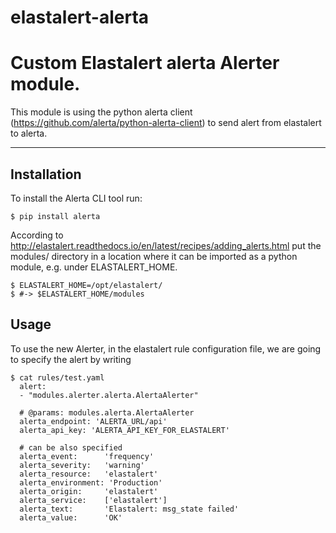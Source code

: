 # elastalert-alerta

Custom Elastalert alerta Alerter module.
========================
This module is using the python alerta client (https://github.com/alerta/python-alerta-client) to send alert from elastalert to alerta.

----

Installation
------------

To install the Alerta CLI tool run:

    $ pip install alerta

According to http://elastalert.readthedocs.io/en/latest/recipes/adding_alerts.html put the modules/ directory in a location where it can be imported as a python module, e.g. under ELASTALERT_HOME.

    $ ELASTALERT_HOME=/opt/elastalert/
    $ #-> $ELASTALERT_HOME/modules


Usage
------------
To use the new Alerter, in the elastalert rule configuration file, we are going to specify the alert by writing


    $ cat rules/test.yaml
      alert:
      - "modules.alerter.alerta.AlertaAlerter"

      # @params: modules.alerta.AlertaAlerter
      alerta_endpoint: 'ALERTA_URL/api'
      alerta_api_key: 'ALERTA_API_KEY_FOR_ELASTALERT'
 
      # can be also specified
      alerta_event:      'frequency'
      alerta_severity:   'warning'
      alerta_resource:   'elastalert'
      alerta_environment: 'Production'
      alerta_origin:     'elastalert'
      alerta_service:    ['elastalert']
      alerta_text:       'Elastalert: msg_state failed'
      alerta_value:      'OK'


